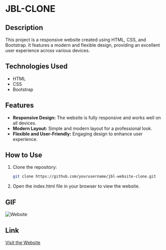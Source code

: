 # JBL-CLONE

## Description

This project is a responsive website created using HTML, CSS, and Bootstrap. It features a modern and flexible design, providing an excellent user experience across various devices.

## Technologies Used

- HTML
- CSS
- Bootstrap

## Features

- **Responsive Design:** The website is fully responsive and works well on all devices.
- **Modern Layout:** Simple and modern layout for a professional look.
- **Flexible and User-Friendly:** Engaging design to enhance user experience.

## How to Use

1. Clone the repository:
   ```bash
   git clone https://github.com/yourusername/jbl-website-clone.git
   
2. Open the index.html file in your browser to view the website.

## GIF

![Website](images/GIF.gif)

## Link

[Visit the Website](https://662e904dcd933bfa680a3d90--stellular-cucurucho-8de34c.netlify.app/)

